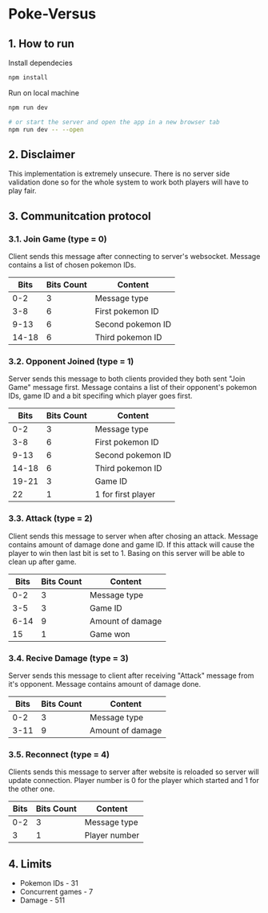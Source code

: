 # Poke-Versus

## 1. How to run

Install dependecies

```bash
npm install
```

Run on local machine

```bash
npm run dev

# or start the server and open the app in a new browser tab
npm run dev -- --open
```

## 2. Disclaimer

This implementation is extremely unsecure. There is no server side validation done so for the whole system to work
both players will have to play fair.

## 3. Communitcation protocol

### 3.1. Join Game (type = 0)

Client sends this message after connecting to server's websocket. Message contains a list of chosen pokemon IDs.

| Bits  | Bits Count | Content           |
| ----- | ---------- | ----------------- |
| 0-2   | 3          | Message type      |
| 3-8   | 6          | First pokemon ID  |
| 9-13  | 6          | Second pokemon ID |
| 14-18 | 6          | Third pokemon ID  |

### 3.2. Opponent Joined (type = 1)

Server sends this message to both clients provided they both sent "Join Game" message first.
Message contains a list of their opponent's pokemon IDs, game ID and a bit specifing which player goes first.

| Bits  | Bits Count | Content            |
| ----- | ---------- | ------------------ |
| 0-2   | 3          | Message type       |
| 3-8   | 6          | First pokemon ID   |
| 9-13  | 6          | Second pokemon ID  |
| 14-18 | 6          | Third pokemon ID   |
| 19-21 | 3          | Game ID            |
| 22    | 1          | 1 for first player |

### 3.3. Attack (type = 2)

Client sends this message to server when after chosing an attack.
Message contains amount of damage done and game ID. If this attack will
cause the player to win then last bit is set to 1. Basing on this server
will be able to clean up after game.

| Bits | Bits Count | Content          |
| ---- | ---------- | ---------------- |
| 0-2  | 3          | Message type     |
| 3-5  | 3          | Game ID          |
| 6-14 | 9          | Amount of damage |
| 15   | 1          | Game won         |

### 3.4. Recive Damage (type = 3)

Server sends this message to client after receiving "Attack" message from it's opponent.
Message contains amount of damage done.

| Bits | Bits Count | Content          |
| ---- | ---------- | ---------------- |
| 0-2  | 3          | Message type     |
| 3-11 | 9          | Amount of damage |

### 3.5. Reconnect (type = 4)

Clients sends this message to server after website is reloaded so server will update connection.
Player number is 0 for the player which started and 1 for the other one.

| Bits | Bits Count | Content          |
| ---- | ---------- | ---------------- |
| 0-2  | 3          | Message type     |
| 3    | 1          | Player number    |

## 4. Limits

- Pokemon IDs - 31
- Concurrent games - 7
- Damage - 511
